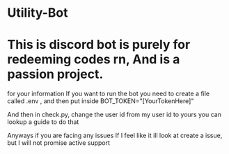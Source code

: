 # Utility-Bot
 
# This is discord bot is purely for redeeming codes rn, And is a passion project.

for your information If you want to run the bot you need to create a file called .env ,
and then put inside
BOT_TOKEN="[YourTokenHere]"

And then in check.py, change the user id from my user id to yours you can lookup a guide to do that

Anyways if you are facing any issues If I feel like it ill look at create a issue,  but I will not promise active support
